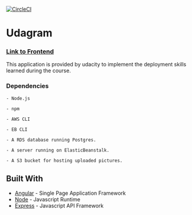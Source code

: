 [![CircleCI](https://circleci.com/gh/adhamahmed4/udacity-udagram/tree/main.svg?style=svg)](https://circleci.com/gh/adhamahmed4/udacity-udagram/tree/main)

# Udagram

### [Link to Frontend](http://adham-udagram.s3-website-us-east-1.amazonaws.com)

This application is provided by udacity to implement the deployment skills learned during the course.

### Dependencies

```
- Node.js

- npm

- AWS CLI

- EB CLI

- A RDS database running Postgres.

- A server running on ElasticBeanstalk.

- A S3 bucket for hosting uploaded pictures.

```

## Built With

- [Angular](https://angular.io/) - Single Page Application Framework
- [Node](https://nodejs.org) - Javascript Runtime
- [Express](https://expressjs.com/) - Javascript API Framework

